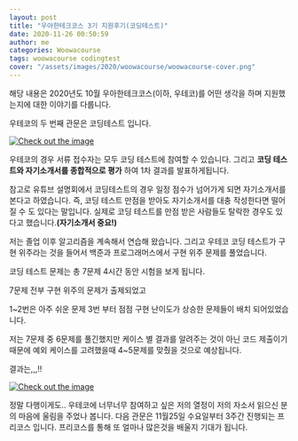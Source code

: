 ```yaml
---
layout: post
title: "우아한테크코스 3기 지원후기(코딩테스트)"
date: 2020-11-26 00:50:59
author: me
categories: Woowacourse
tags: woowacourse codingtest
cover: "/assets/images/2020/woowacourse/woowacourse-cover.png"
---
```


해당 내용은 2020년도 10월 우아한테크코스(이하, 우테코)를 어떤 생각을 하며 지원했는지에 대한 이야기를 다룹니다.

우테코의 두 번째 관문은 코딩테스트 입니다.

<a href="{{ site.2020_woowacourse_img }}/woowacourse-invite-coding-test.png" data-lightbox="falcon9-large" data-title="Check out the image">
  <img src="{{ site.2020_woowacourse_img }}/woowacourse-invite-coding-test.png" title="Check out the image">
</a>

우테코의 경우 서류 접수자는 모두 코딩 테스트에 참여할 수 있습니다. 그리고 **코딩 테스트와 자기소개서를 종합적으로 평가** 하여 1차 결과를 발표하게됩니다.

참고로 유튜브 설명회에서 코딩테스트의 경우 일정 점수가 넘어가게 되면 자기소개서를 본다고 하였습니다. 즉, 코딩 테스트 만점을 받아도 자기소개서를 대충 작성한다면 떨어질 수 도 있다는 말입니다. 실제로 코딩 테스트를 만점 받은 사람들도 탈락한 경우도 있다고 했습니다.**(자기소개서 중요!)**

저는 졸업 이후 알고리즘을 계속해서 연습해 왔습니다. 그리고 우테코 코딩 테스트가 구현 위주라는 것을 들어서 백준과 프로그래머스에서 구현 위주 문제를 풀었습니다.

코딩 테스트 문제는 총 7문제 4시간 동안 시험을 보게 됩니다.

7문제 전부 구현 위주의 문제가 출제되었고

1~2번은 아주 쉬운 문제 3번 부터 점점 구현 난이도가 상승한 문제들이 배치 되어있었습니다.

저는 7문제 중 6문제를 풀긴했지만 케이스 별 결과를 알려주는 것이 아닌 코드 제출이기 때문에 예외 케이스를 고려했을때 4~5문제를 맞췄을 것으로 예상됩니다.

결과는,,,!!

<a href="{{ site.2020_woowacourse_img }}/woowacourse-coding-test-pass-email.png" data-lightbox="falcon9-large" data-title="Check out the image">
  <img src="{{ site.2020_woowacourse_img }}/woowacourse-coding-test-pass-email.png" title="Check out the image">
</a>

정말 다행이게도.. 우테코에 너무너무 참여하고 싶은 저의 열정이 저의 자소서 읽으신 분의 마음에 울림을 주었나 봅니다. 다음 관문은 11월25일 수요일부터 3주간 진행되는 프리코스 입니다. 프리코스를 통해 또 얼마나 많은것을 배울지 기대가 됩니다.